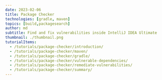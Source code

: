```yaml
---
date: 2023-02-06
title: Package Checker
technologies: [gradle, maven]
topics: [build,packagesearch]
author: md
subtitle: Find and fix vulnerabilities inside IntelliJ IDEA Ultimate
thumbnail: ./thumbnail.png
tutorialItems:
  - /tutorials/package-checker/introduction/
  - /tutorials/package-checker/maven/
  - /tutorials/package-checker/gradle/
  - /tutorials/package-checker/vulnerable-dependencies/
  - /tutorials/package-checker/remediate-vulnerabilities/
  - /tutorials/package-checker/summary/
---
```



